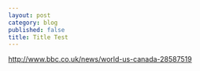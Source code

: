 ```yaml
---
layout: post
category: blog
published: false
title: Title Test
---
```


http://www.bbc.co.uk/news/world-us-canada-28587519